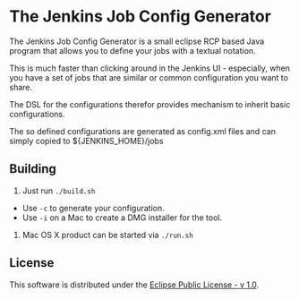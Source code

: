 # The Jenkins Job Config Generator
The Jenkins Job Config Generator is a small eclipse RCP based Java program that allows you to define your jobs with a textual notation.

This is much faster than clicking around in the Jenkins UI - especially, when you have a set of jobs that are similar or common configuration you want to share.

The DSL for the configurations therefor provides mechanism to inherit basic configurations.

The so defined configurations are generated as config.xml files and can simply copied to ${JENKINS\_HOME}/jobs 

## Building

1. Just run `./build.sh`
  * Use `-c` to generate your configuration.
  * Use `-i` on a Mac to create a DMG installer for the tool.
1. Mac OS X product can be started via `./run.sh`

## License

This software is distributed under the [Eclipse Public License - v 1.0](http://www.eclipse.org/legal/epl-v10.html).
